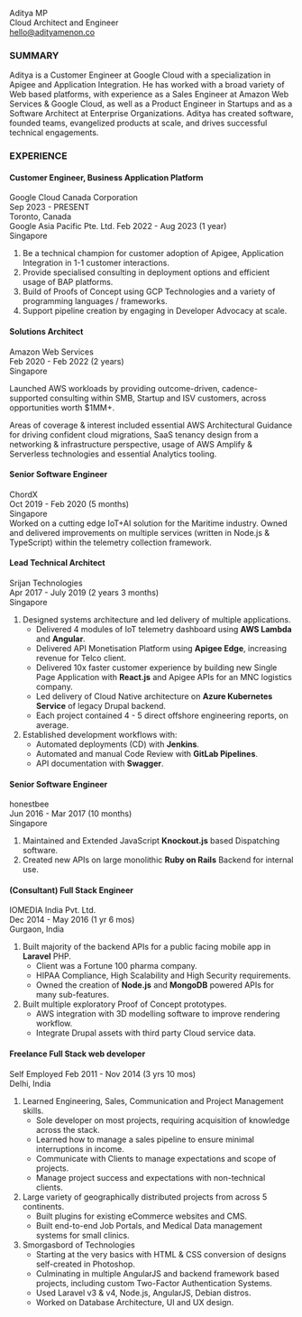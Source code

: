 Aditya MP  
Cloud Architect and Engineer  
hello@adityamenon.co  

### SUMMARY

Aditya is a Customer Engineer at Google Cloud with a specialization in Apigee and Application Integration. He has worked with a broad variety of Web based platforms, with experience as a Sales Engineer at Amazon Web Services & Google Cloud, as well as a Product Engineer in Startups and as a Software Architect at Enterprise Organizations. Aditya has created software, founded teams, evangelized products at scale, and drives successful technical engagements.

### EXPERIENCE

#### Customer Engineer, Business Application Platform
Google Cloud Canada Corporation  
Sep 2023 - PRESENT  
Toronto, Canada  
Google Asia Pacific Pte. Ltd. 
Feb 2022 - Aug 2023 (1 year)  
Singapore  
1. Be a technical champion for customer adoption of Apigee, Application Integration in 1-1 customer interactions.
2. Provide specialised consulting in deployment options and efficient usage of BAP platforms.
3. Build of Proofs of Concept using GCP Technologies and a variety of programming languages / frameworks.
4. Support pipeline creation by engaging in Developer Advocacy at scale.

#### Solutions Architect
Amazon Web Services  
Feb 2020 - Feb 2022 (2 years)  
Singapore

Launched AWS workloads by providing outcome-driven, cadence-supported consulting within SMB, Startup and ISV customers, across opportunities worth $1MM+.

Areas of coverage & interest included essential AWS Architectural Guidance for driving confident cloud migrations, SaaS tenancy design from a networking & infrastructure perspective, usage of AWS Amplify & Serverless technologies and essential Analytics tooling.

#### Senior Software Engineer
ChordX  
Oct 2019 - Feb 2020 (5 months)  
Singapore  
Worked on a cutting edge IoT+AI solution for the Maritime industry. Owned and delivered improvements on multiple services (written in Node.js & TypeScript) within the telemetry collection framework.

#### Lead Technical Architect
Srijan Technologies  
Apr 2017 - July 2019 (2 years 3 months)  
Singapore

1. Designed systems architecture and led delivery of multiple applications.
    * Delivered 4 modules of IoT telemetry dashboard using **AWS Lambda** and **Angular**.
    * Delivered API Monetisation Platform using **Apigee Edge**, increasing revenue for Telco client.
    * Delivered 10x faster customer experience by building new Single Page Application with **React.js** and Apigee APIs 
      for an MNC logistics company.
    * Led delivery of Cloud Native architecture on **Azure Kubernetes Service** of legacy Drupal backend. 
    * Each project contained 4 - 5 direct offshore engineering reports, on average.
2. Established development workflows with: 
    * Automated deployments (CD) with **Jenkins**.
    * Automated and manual Code Review with **GitLab Pipelines**.
    * API documentation with **Swagger**.

#### Senior Software Engineer
honestbee  
Jun 2016 - Mar 2017 (10 months)  
Singapore

1. Maintained and Extended JavaScript **Knockout.js** based Dispatching software.
2. Created new APIs on large monolithic **Ruby on Rails** Backend for internal use.

#### (Consultant) Full Stack Engineer
IOMEDIA India Pvt. Ltd.  
Dec 2014 - May 2016 (1 yr 6 mos)  
Gurgaon, India  

1. Built majority of the backend APIs for a public facing mobile app in **Laravel** PHP.
    * Client was a Fortune 100 pharma company.
    * HIPAA Compliance, High Scalability and High Security requirements.
    * Owned the creation of **Node.js** and **MongoDB** powered APIs for many sub-features.
2. Built multiple exploratory Proof of Concept prototypes.
    * AWS integration with 3D modelling software to improve rendering workflow.
    * Integrate Drupal assets with third party Cloud service data.

#### Freelance Full Stack web developer
Self Employed
Feb 2011 - Nov 2014 (3 yrs 10 mos)  
Delhi, India

1. Learned Engineering, Sales, Communication and Project Management skills.
    * Sole developer on most projects, requiring acquisition of knowledge across the stack.
    * Learned how to manage a sales pipeline to ensure minimal interruptions in income.
    * Communicate with Clients to manage expectations and scope of projects.
    * Manage project success and expectations with non-technical clients.
2. Large variety of geographically distributed projects from across 5 continents.
    * Built plugins for existing eCommerce websites and CMS.
    * Built end-to-end Job Portals, and Medical Data management systems for small clinics.
2. Smorgasbord of Technologies
    * Starting at the very basics with HTML & CSS conversion of designs self-created in Photoshop.
    * Culminating in multiple AngularJS and backend framework based projects, including custom 
    Two-Factor Authentication Systems.
    * Used Laravel v3 & v4, Node.js, AngularJS, Debian distros.
    * Worked on Database Architecture, UI and UX design.
